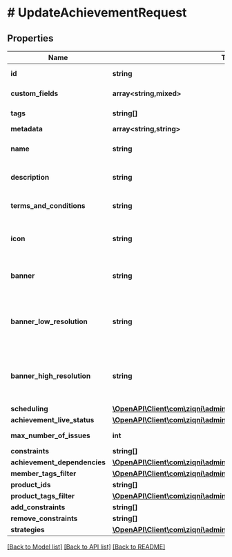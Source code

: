 # # UpdateAchievementRequest

## Properties

Name | Type | Description | Notes
------------ | ------------- | ------------- | -------------
**id** | **string** | A unique system generated identifier |
**custom_fields** | **array<string,mixed>** | A list of id&#39;s used to add cutom fields | [optional]
**tags** | **string[]** | A list of id&#39;s used to tag models | [optional]
**metadata** | **array<string,string>** |  | [optional]
**name** | **string** | A name for the Achievement. Can be translated | [optional]
**description** | **string** | A name for the Achievement. Can be translated | [optional]
**terms_and_conditions** | **string** | Terms and conditions of an achievement. Can be translated | [optional]
**icon** | **string** | An Icon id that has been pre uploaded to the system to display for Achievement | [optional]
**banner** | **string** | A banner id that has been pre uploaded to the system to display for Achievement | [optional]
**banner_low_resolution** | **string** | A bannerLowResolution id that has been pre uploaded to the system to display for Achievement | [optional]
**banner_high_resolution** | **string** | A bannerHighResolution id that has been pre uploaded to the system to display for Achievement | [optional]
**scheduling** | [**\OpenAPI\Client\com\ziqni\admin\sdk\model\Scheduling**](Scheduling.md) |  | [optional]
**achievement_live_status** | [**\OpenAPI\Client\com\ziqni\admin\sdk\model\AchievementLiveStatus**](AchievementLiveStatus.md) |  | [optional]
**max_number_of_issues** | **int** | Maximum number of issued achievements | [optional]
**constraints** | **string[]** | Additional constraints | [optional]
**achievement_dependencies** | [**\OpenAPI\Client\com\ziqni\admin\sdk\model\DependantOn**](DependantOn.md) |  | [optional]
**member_tags_filter** | [**\OpenAPI\Client\com\ziqni\admin\sdk\model\DependantOn**](DependantOn.md) |  | [optional]
**product_ids** | **string[]** |  | [optional]
**product_tags_filter** | [**\OpenAPI\Client\com\ziqni\admin\sdk\model\DependantOn**](DependantOn.md) |  | [optional]
**add_constraints** | **string[]** |  | [optional]
**remove_constraints** | **string[]** |  | [optional]
**strategies** | [**\OpenAPI\Client\com\ziqni\admin\sdk\model\AchievementStrategies**](AchievementStrategies.md) |  | [optional]

[[Back to Model list]](../../README.md#models) [[Back to API list]](../../README.md#endpoints) [[Back to README]](../../README.md)
